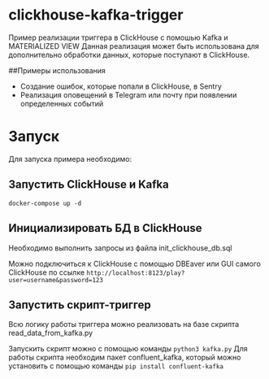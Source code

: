 # clickhouse-kafka-trigger
Пример реализации триггера в ClickHouse с помошью Kafka и MATERIALIZED VIEW
Данная реализация может быть использована для дополнительно обработки данных, которые поступают в ClickHouse.

##Примеры использования
- Создание ошибок, которые попали в ClickHouse, в Sentry
- Реализация оповещений в Telegram или почту при появлении определенных событий

# Запуск
Для запуска примера необходимо:

## Запустить ClickHouse и Kafka
`docker-compose up -d`

## Инициализировать БД в ClickHouse
Необходимо выполнить запросы из файла init_clickhouse_db.sql

Можно подключиться к ClickHouse с помощью DBEaver или GUI самого ClickHouse по ссылке
`http://localhost:8123/play?user=username&password=123`

## Запустить скрипт-триггер
Всю логику работы триггера можно реализовать на базе скрипта read_data_from_kafka.py

Запускить скрипт можно с помощью команды
`python3 kafka.py`
Для работы скрипта необходим пакет confluent_kafka, который можно установить с помощью команды
`pip install confluent-kafka`
